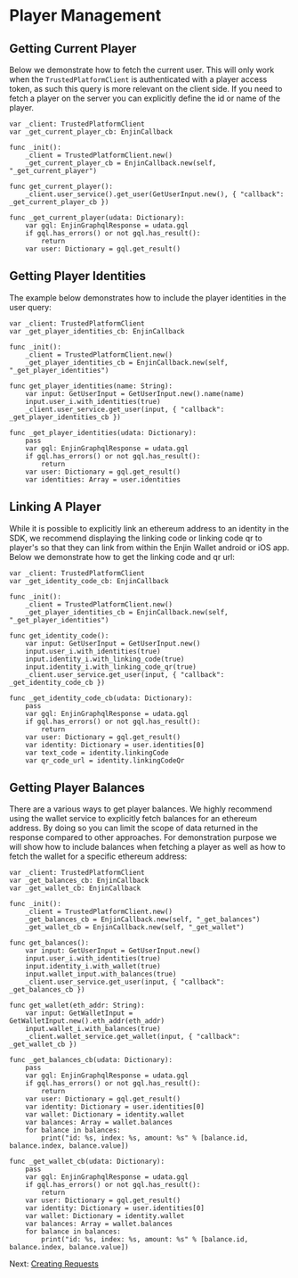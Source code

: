 # Player Management

## Getting Current Player

Below we demonstrate how to fetch the current user. This will only work when the `TrustedPlatformClient` is authenticated with a player access token, as such this query is more relevant on the client side. If you need to fetch a player on the server you can explicitly define the id or name of the player.

```gdscript
var _client: TrustedPlatformClient
var _get_current_player_cb: EnjinCallback

func _init():
    _client = TrustedPlatformClient.new()
    _get_current_player_cb = EnjinCallback.new(self, "_get_current_player")

func get_current_player():
    _client.user_service().get_user(GetUserInput.new(), { "callback": _get_current_player_cb })

func _get_current_player(udata: Dictionary):
    var gql: EnjinGraphqlResponse = udata.gql
    if gql.has_errors() or not gql.has_result():
        return
    var user: Dictionary = gql.get_result()
```

## Getting Player Identities

The example below demonstrates how to include the player identities in the user query:

```gdscript
var _client: TrustedPlatformClient
var _get_player_identities_cb: EnjinCallback

func _init():
    _client = TrustedPlatformClient.new()
    _get_player_identities_cb = EnjinCallback.new(self, "_get_player_identities")

func get_player_identities(name: String):
    var input: GetUserInput = GetUserInput.new().name(name)
    input.user_i.with_identities(true)
    _client.user_service.get_user(input, { "callback": _get_player_identities_cb })

func _get_player_identities(udata: Dictionary):
    pass
    var gql: EnjinGraphqlResponse = udata.gql
    if gql.has_errors() or not gql.has_result():
        return
    var user: Dictionary = gql.get_result()
    var identities: Array = user.identities
```

## Linking A Player

While it is possible to explicitly link an ethereum address to an identity in the SDK, we recommend displaying the linking code or linking code qr to player's so that they can link from within the Enjin Wallet android or iOS app. Below we demonstrate how to get the linking code and qr url:

```gdscript
var _client: TrustedPlatformClient
var _get_identity_code_cb: EnjinCallback

func _init():
    _client = TrustedPlatformClient.new()
    _get_player_identities_cb = EnjinCallback.new(self, "_get_player_identities")

func get_identity_code():
    var input: GetUserInput = GetUserInput.new()
    input.user_i.with_identities(true)
    input.identity_i.with_linking_code(true)
    input.identity_i.with_linking_code_qr(true)
    _client.user_service.get_user(input, { "callback": _get_identity_code_cb })

func _get_identity_code_cb(udata: Dictionary):
    pass
    var gql: EnjinGraphqlResponse = udata.gql
    if gql.has_errors() or not gql.has_result():
        return
    var user: Dictionary = gql.get_result()
    var identity: Dictionary = user.identities[0]
    var text_code = identity.linkingCode
    var qr_code_url = identity.linkingCodeQr
```

## Getting Player Balances

There are a various ways to get player balances. We highly recommend using the wallet service to explicitly fetch balances for an ethereum address. By doing so you can limit the scope of data returned in the response compared to other approaches. For demonstration purpose we will show how to include balances when fetching a player as well as how to fetch the wallet for a specific ethereum address:

```gdscript
var _client: TrustedPlatformClient
var _get_balances_cb: EnjinCallback
var _get_wallet_cb: EnjinCallback

func _init():
    _client = TrustedPlatformClient.new()
    _get_balances_cb = EnjinCallback.new(self, "_get_balances")
    _get_wallet_cb = EnjinCallback.new(self, "_get_wallet")

func get_balances():
    var input: GetUserInput = GetUserInput.new()
    input.user_i.with_identities(true)
    input.identity_i.with_wallet(true)
    input.wallet_input.with_balances(true)
    _client.user_service.get_user(input, { "callback": _get_balances_cb })

func get_wallet(eth_addr: String):
    var input: GetWalletInput = GetWalletInput.new().eth_addr(eth_addr)
    input.wallet_i.with_balances(true)
    _client.wallet_service.get_wallet(input, { "callback": _get_wallet_cb })

func _get_balances_cb(udata: Dictionary):
    pass
    var gql: EnjinGraphqlResponse = udata.gql
    if gql.has_errors() or not gql.has_result():
        return
    var user: Dictionary = gql.get_result()
    var identity: Dictionary = user.identities[0]
    var wallet: Dictionary = identity.wallet
    var balances: Array = wallet.balances
    for balance in balances:
        print("id: %s, index: %s, amount: %s" % [balance.id, balance.index, balance.value])

func _get_wallet_cb(udata: Dictionary):
    pass
    var gql: EnjinGraphqlResponse = udata.gql
    if gql.has_errors() or not gql.has_result():
        return
    var user: Dictionary = gql.get_result()
    var identity: Dictionary = user.identities[0]
    var wallet: Dictionary = identity.wallet
    var balances: Array = wallet.balances
    for balance in balances:
        print("id: %s, index: %s, amount: %s" % [balance.id, balance.index, balance.value])
```

Next: [Creating Requests](/docs/godot_creating_requests)

